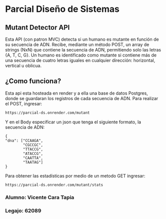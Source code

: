# Parcial Diseño de Sistemas
## Mutant Detector API
Esta API (con patron MVC) detecta si un humano es mutante en función de su secuencia de ADN. Recibe, mediante un método POST, un array de strings (NxN) que contiene la secuencia de ADN, permitiendo solo las letras {A, T, C, G}. Un humano es identificado como mutante si contiene más de una secuencia de cuatro letras iguales en cualquier dirección: horizontal, vertical u oblicua.
## ¿Como funciona?
Esta api esta hosteada en render y a ella una base de datos Postgres, donde se guardaran los registros de cada secuencia de ADN.
Para realizar el POST, ingresar:
```
https://parcial-ds.onrender.com/mutant
```
Y en el Body especificar un json que tenga el siguiente formato, la secuencia de ADN:
```
{ 
"dna": ["CCAAGA", 
        "CGCCGC", 
        "TTACCG", 
        "ATACCG", 
        "CAATTA", 
        "TAATAG"]
}
```
Para obtener las estadísticas por medio de un metodo GET ingresar:
```
https://parcial-ds.onrender.com/mutant/stats
```

### Alumno: Vicente Cara Tapia
### Legajo: 62089
